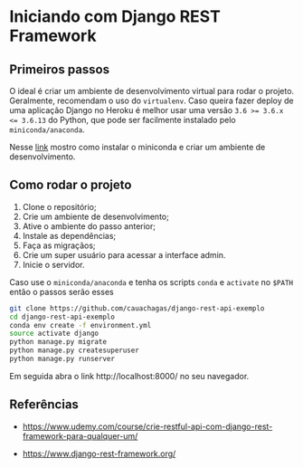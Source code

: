 # Iniciando com Django REST Framework

## Primeiros passos

O ideal é criar um ambiente de desenvolvimento virtual para rodar o projeto. Geralmente, recomendam o uso do `virtualenv`. Caso queira fazer deploy de uma aplicação Django no Heroku é melhor usar uma versão `3.6 >= 3.6.x <= 3.6.13` do Python, que pode ser facilmente instalado pelo `miniconda/anaconda`.

Nesse [link](https://github.com/cauachagas/cling-torch#passo-1---instalando-miniconda) mostro como instalar o miniconda e criar um ambiente de desenvolvimento.

## Como rodar o projeto

1. Clone o repositório;
2. Crie um ambiente de desenvolvimento;
3. Ative o ambiente do passo anterior;
4. Instale as dependências;
5. Faça as migraçãos;
6. Crie um super usuário para acessar a interface admin.
7. Inicie o servidor.

Caso use o `miniconda/anaconda` e tenha os scripts `conda` e `activate` no `$PATH` então o passos serão esses

```bash
git clone https://github.com/cauachagas/django-rest-api-exemplo
cd django-rest-api-exemplo
conda env create -f environment.yml
source activate django
python manage.py migrate
python manage.py createsuperuser
python manage.py runserver
```

Em seguida abra o link http://localhost:8000/ no seu navegador.

## Referências

- https://www.udemy.com/course/crie-restful-api-com-django-rest-framework-para-qualquer-um/

- https://www.django-rest-framework.org/